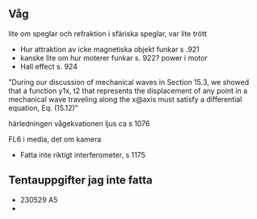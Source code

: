 

## Våg

lite om speglar och refraktion i sfäriska speglar, var lite trött


- Hur attraktion av icke magnetiska objekt funkar s .921
- kanske lite om hur moterer funkar s. 922? power i motor
- Hall effect s. 924


"During our discussion of mechanical waves in Section 15.3, we showed that a function y1x, t2 that represents the displacement of any point in a mechanical wave traveling along the x@axis must satisfy a differential equation, Eq. (15.12)"

härledningen vågekvationen ljus ca s 1076

FL6 i media, det om kamera

- Fatta inte riktigt interferometer, s 1175

## Tentauppgifter jag inte fatta
- 230529 A5
- 